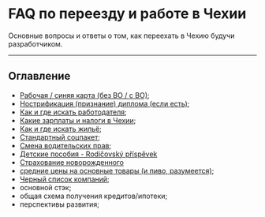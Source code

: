 # FAQ по переезду и работе в Чехии

Основные вопросы и ответы о том, как переехать в Чехию будучи разработчиком.

---

## Оглавление

- [Рабочая / синяя карта (без ВО / с ВО)](./visa.md);
- [Нострификация (признание) диплома (если есть)](./diploma.md);
- [Как и где искать работодателя](./employer.md);
- [Какие зарплаты и налоги в Чехии](./salary.md);
- [Как и где искать жильё](./rent.md);
- [Стандартный соцпакет](./benefits.md);
- [Смена водительских прав](./driverslicense.md);
- [Детские пособия - Rodičovský příspěvek](./rodicovskyprispevek.md)
- [Страхование новорожденного](./newborninsurance.md)
- [средние цены на основные товары (и пиво, разумеется)](./goods.md);
- [Черный список компаний](./blacklist.md);
- основной стэк;
- общая схема получения кредитов/ипотеки;
- перспективы развития;
